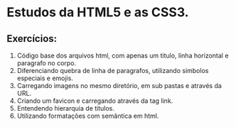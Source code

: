 # Estudos da HTML5 e as CSS3.

## Exercícios:

001. Código base dos arquivos html, com apenas um titulo, linha horizontal e paragrafo no corpo.
002. Diferenciando quebra de linha de paragrafos, utilizando simbolos especiais e emojis.
003. Carregando imagens no mesmo diretório, em sub pastas e através da URL.
004. Criando um favicon e carregando através da tag link.
005. Entendendo hierarquia de titulos.
006. Utilizando formatações com semântica em html.
